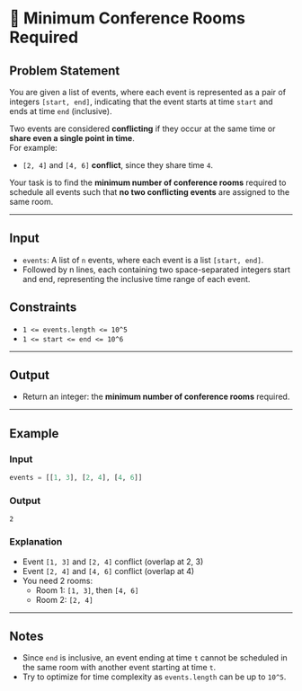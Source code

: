 
# 🏢 Minimum Conference Rooms Required

## Problem Statement

You are given a list of events, where each event is represented as a pair of integers `[start, end]`, indicating that the event starts at time `start` and ends at time `end` (inclusive).

Two events are considered **conflicting** if they occur at the same time or **share even a single point in time**.  
For example:
- `[2, 4]` and `[4, 6]` **conflict**, since they share time `4`.

Your task is to find the **minimum number of conference rooms** required to schedule all events such that **no two conflicting events** are assigned to the same room.

---

## Input

- `events`: A list of `n` events, where each event is a list `[start, end]`.
- Followed by n lines, each containing two space-separated integers start and end, representing the inclusive time range of each event.

## Constraints

- `1 <= events.length <= 10^5`
- `1 <= start <= end <= 10^6`

---

## Output

- Return an integer: the **minimum number of conference rooms** required.

---

## Example

### Input
```python
events = [[1, 3], [2, 4], [4, 6]]
```

### Output
```
2
```

### Explanation

- Event `[1, 3]` and `[2, 4]` conflict (overlap at 2, 3)
- Event `[2, 4]` and `[4, 6]` conflict (overlap at 4)
- You need 2 rooms:  
  - Room 1: `[1, 3]`, then `[4, 6]`  
  - Room 2: `[2, 4]`

---

## Notes

- Since `end` is inclusive, an event ending at time `t` cannot be scheduled in the same room with another event starting at time `t`.
- Try to optimize for time complexity as `events.length` can be up to `10^5`.
